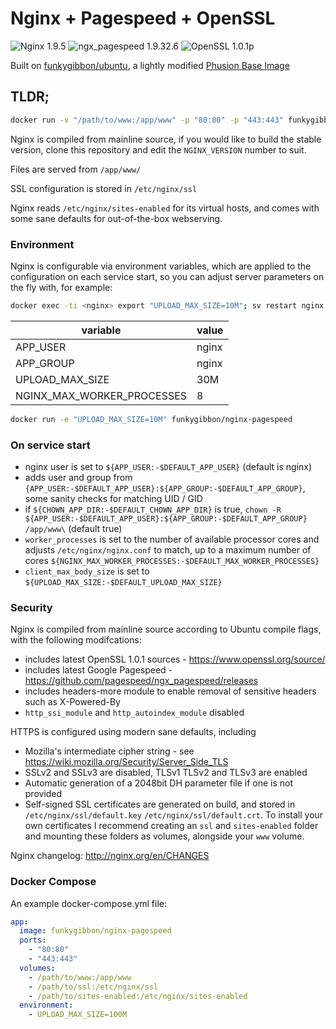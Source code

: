 # Nginx + Pagespeed + OpenSSL

![Nginx 1.9.5](https://img.shields.io/badge/nginx-1.9.5-brightgreen.svg) ![ngx_pagespeed 1.9.32.6](https://img.shields.io/badge/pagespeed-1.9.32.6-brightgreen.svg) ![OpenSSL 1.0.1p](https://img.shields.io/badge/OpenSSL-1.0.1p-brightgreen.svg)

Built on [funkygibbon/ubuntu](https://registry.hub.docker.com/u/funkygibbon/ubuntu/), a lightly modified [Phusion Base Image](https://phusion.github.io/baseimage-docker/)

## TLDR;

```bash
docker run -v "/path/to/www:/app/www" -p "80:80" -p "443:443" funkygibbon/nginx-pagespeed
```

Nginx is compiled from mainline source, if you would like to build the stable version, clone this repository and edit the `NGINX_VERSION` number to suit.

Files are served from `/app/www/`

SSL configuration is stored in `/etc/nginx/ssl`

Nginx reads `/etc/nginx/sites-enabled` for its virtual hosts, and comes with some sane defaults for out-of-the-box webserving.

### Environment 

Nginx is configurable via environment variables, which are applied to the configuration on each service start, so you can adjust server parameters on the fly with, for example:

```bash
docker exec -ti <nginx> export "UPLOAD_MAX_SIZE=10M"; sv restart nginx
```

variable | value
-------- | -----
APP_USER | nginx
APP_GROUP | nginx
UPLOAD_MAX_SIZE | 30M
NGINX_MAX_WORKER_PROCESSES | 8

```bash
docker run -e "UPLOAD_MAX_SIZE=10M" funkygibbon/nginx-pagespeed
```

### On service start

- nginx user is set to `${APP_USER:-$DEFAULT_APP_USER}` (default is nginx)
- adds user and group from `{APP_USER:-$DEFAULT_APP_USER}:${APP_GROUP:-$DEFAULT_APP_GROUP}`, some sanity checks for matching UID / GID
- if `${CHOWN_APP_DIR:-$DEFAULT_CHOWN_APP_DIR}` is true, `chown -R ${APP_USER:-$DEFAULT_APP_USER}:${APP_GROUP:-$DEFAULT_APP_GROUP} /app/www\`  (default true)
- `worker_processes` is set to the number of available processor cores and adjusts `/etc/nginx/nginx.conf` to match, up to a maximum number of cores `${NGINX_MAX_WORKER_PROCESSES:-$DEFAULT_MAX_WORKER_PROCESSES}`
- `client_max_body_size` is set to `${UPLOAD_MAX_SIZE:-$DEFAULT_UPLOAD_MAX_SIZE}`

### Security

Nginx is compiled from mainline source according to Ubuntu compile flags, with the following modifcations:
- includes latest OpenSSL 1.0.1 sources - https://www.openssl.org/source/
- includes latest Google Pagespeed  - https://github.com/pagespeed/ngx_pagespeed/releases
- includes headers-more module to enable removal of sensitive headers such as X-Powered-By
- `http_ssi_module` and `http_autoindex_module` disabled

HTTPS is configured using modern sane defaults, including
- Mozilla's intermediate cipher string - see https://wiki.mozilla.org/Security/Server_Side_TLS
- SSLv2 and SSLv3 are disabled, TLSv1 TLSv2 and TLSv3 are enabled
- Automatic generation of a 2048bit DH parameter file if one is not provided
- Self-signed SSL certificates are generated on build, and stored in `/etc/nginx/ssl/default.key` `/etc/nginx/ssl/default.crt`.  To install your own certificates I recommend creating an `ssl` and `sites-enabled` folder and mounting these folders as volumes, alongside your `www` volume.

Nginx changelog: http://nginx.org/en/CHANGES

### Docker Compose

An example docker-compose.yml file:

```yml
app:
  image: funkygibbon/nginx-pagespeed
  ports:
    - "80:80"
    - "443:443"
  volumes:
    - /path/to/www:/app/www
    - /path/to/ssl:/etc/nginx/ssl
    - /path/to/sites-enabled:/etc/nginx/sites-enabled
  environment:
    - UPLOAD_MAX_SIZE=100M

```